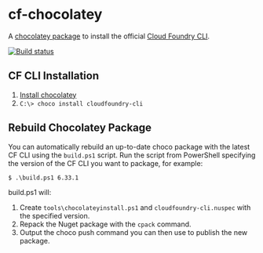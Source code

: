 # cf-chocolatey
A [chocolatey package](https://chocolatey.org/packages/cloudfoundry-cli/) to install the official [Cloud Foundry CLI](http://docs.cloudfoundry.org/cf-cli/install-go-cli.html).

[![Build status](https://ci.appveyor.com/api/projects/status/psn5gbwl5flex0g0/branch/master?svg=true)](https://ci.appveyor.com/project/ShawnNeal/cf-chocolatey/branch/master)

## CF CLI Installation

1. [Install chocolatey](https://chocolatey.org/install)
1. `C:\> choco install cloudfoundry-cli`

## Rebuild Chocolatey Package

You can automatically rebuild an up-to-date choco package with the latest CF CLI using the `build.ps1` script. Run the script from PowerShell specifying the version of the CF CLI you want to package, for example:

```
$ .\build.ps1 6.33.1
```

build.ps1 will:
1. Create `tools\chocolateyinstall.ps1` and `cloudfoundry-cli.nuspec` with the specified version.
1. Repack the Nuget package with the `cpack` command.
1. Output the choco push command you can then use to publish the new package.
